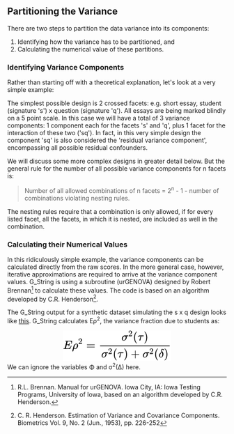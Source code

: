 ## Partitioning the Variance ##
There are two steps to partition the data variance into its components:
1.	Identifying how the variance has to be partitioned, and
2. Calculating the numerical value of these partitions.

### Identifying Variance Components ###
Rather than starting off with a theoretical explanation, let's look at a very simple example: 

The simplest possible design is 2 crossed facets: e.g. short essay, student (signature 's') x question (signature 'q'). All essays are being marked blindly on a 5 point scale. In this case we will have a total of 3 variance components: 1 component each for the facets 's' and 'q', plus 1 facet for the interaction of these two ('sq').
In fact, in this very simple design the component 'sq' is also considered the 'residual variance component', encompassing all possible residual confounders.

We will discuss some more complex designs in greater detail below. But the general rule for the number of all possible variance components for n facets is:
> Number of all allowed combinations of n facets = 2<sup>n</sup> - 1 - number of combinations violating nesting rules.

The nesting rules require that a combination is only allowed, if for every listed facet, all the facets, in which it is nested, are included as well in the combination.
### Calculating their Numerical Values ###
In this ridiculously simple example, the variance components can be calculated directly from the raw scores. In the more general case, however, iterative approximations are required to arrive at the variance component values. G_String is using a subroutine (urGENOVA) designed by Robert Brennan[^1] to calculate these values. The code is based on an algorithm developed by C.R. Henderson[^2].

The G_String output for a synthetic dataset simulating the s x q design looks like [this](Results_s_x_q.txt). G_String calculates E&rho;<sup>2</sup>, the variance fraction due to students as:
<div align="center"><img style="background: white;" src="svg/l3zlZE9ZZk.svg"></div>
We can ignore the variables &Phi; and &sigma;<sup>2</sup>(&Delta;) here.


[^1]:R.L. Brennan. Manual for urGENOVA. Iowa City, IA: Iowa Testing Programs, University of Iowa, based on an algorithm developed by C.R. Henderson.

[^2]:C. R. Henderson. Estimation of Variance and Covariance Components. Biometrics Vol. 9, No. 2 (Jun., 1953), pp. 226-252
